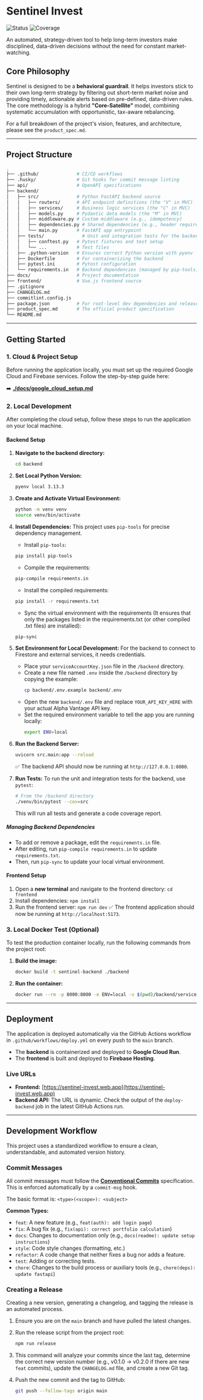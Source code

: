 # Sentinel Invest 

![Status](https://img.shields.io/badge/status-Work%20In%20Progress-orange) ![Coverage](https://img.shields.io/badge/coverage-71%25-green)

An automated, strategy-driven tool to help long-term investors make disciplined, data-driven decisions without the need for constant market-watching.

## Core Philosophy

Sentinel is designed to be a **behavioral guardrail**. It helps investors stick to their own long-term strategy by filtering out short-term market noise and providing timely, actionable alerts based on pre-defined, data-driven rules. The core methodology is a hybrid **"Core-Satellite"** model, combining systematic accumulation with opportunistic, tax-aware rebalancing.

For a full breakdown of the project's vision, features, and architecture, please see the `product_spec.md`.

---

## Project Structure

```bash
.
├── .github/              # CI/CD workflows
├── .husky/               # Git hooks for commit message linting
├── api/                  # OpenAPI specifications
├── backend/
│   ├── src/              # Python FastAPI backend source
│   │   ├── routers/      # API endpoint definitions (the "V" in MVC)
│   │   ├── services/     # Business logic services (the "C" in MVC)
│   │   ├── models.py     # Pydantic data models (the "M" in MVC)
│   │   ├── middleware.py # Custom middleware (e.g., idempotency)
│   │   ├── dependencies.py # Shared dependencies (e.g., header requirements)
│   │   └── main.py       # FastAPI app entrypoint
│   ├── tests/              # Unit and integration tests for the backend
│   │   ├── conftest.py   # Pytest fixtures and test setup
│   │   └── ...           # Test files
│   ├── .python-version   # Ensures correct Python version with pyenv
│   ├── Dockerfile        # For containerizing the backend
│   ├── pytest.ini        # Pytest configuration
│   └── requirements.in   # Backend dependencies (managed by pip-tools)
├── docs/                 # Project documentation
├── frontend/             # Vue.js frontend source
├── .gitignore
├── CHANGELOG.md
├── commitlint.config.js
├── package.json          # For root-level dev dependencies and release scripts
├── product_spec.md       # The official product specification
└── README.md
``` 

---

## Getting Started

### 1. Cloud & Project Setup

Before running the application locally, you must set up the required Google Cloud and Firebase services. Follow the step-by-step guide here:

➡️ **[./docs/google_cloud_setup.md](./docs/google_cloud_setup.md)**

### 2. Local Development

After completing the cloud setup, follow these steps to run the application on your local machine.

#### Backend Setup
1.  **Navigate to the backend directory:**
    ```bash
    cd backend
    ```

2.  **Set Local Python Version:**
    ```bash
    pyenv local 3.13.3
    ```

3.  **Create and Activate Virtual Environment:**
    ```bash
    python -m venv venv
    source venv/bin/activate
    ```

4.  **Install Dependencies:**
    This project uses `pip-tools` for precise dependency management.
    - Install `pip-tools`:
    ```bash
    pip install pip-tools
    ```
    - Compile the requirements:
    ```bash
    pip-compile requirements.in
    ```
    - Install the compiled requirements:
    ```bash
    pip install -r requirements.txt
    ```
    - Sync the virtual environment with the requirements (It ensures that only the packages listed in the requirements.txt (or other compiled .txt files) are installed):
    ```bash
    pip-sync
    ```

5.  **Set Environment for Local Development:**
    For the backend to connect to Firestore and external services, it needs credentials.
    - Place your `serviceAccountKey.json` file in the `/backend` directory.
    - Create a new file named `.env` inside the `/backend` directory by copying the example:
      ```bash
      cp backend/.env.example backend/.env
      ```
    - Open the new `backend/.env` file and replace `YOUR_API_KEY_HERE` with your actual Alpha Vantage API key.
    - Set the required environment variable to tell the app you are running locally:
      ```bash
      export ENV=local
      ```

6.  **Run the Backend Server:**

    ```bash
    uvicorn src.main:app --reload
    ```
    ✅ The backend API should now be running at `http://127.0.0.1:8000`.

7.  **Run Tests:**
    To run the unit and integration tests for the backend, use `pytest`:
    ```bash
    # From the /backend directory
    ./venv/bin/pytest --cov=src
    ```
    This will run all tests and generate a code coverage report.

##### Managing Backend Dependencies

- To add or remove a package, edit the `requirements.in` file.
- After editing, run `pip-compile requirements.in` to update `requirements.txt`.
- Then, run `pip-sync` to update your local virtual environment.

#### Frontend Setup
1.  Open a **new terminal** and navigate to the frontend directory: `cd frontend`
2.  Install dependencies: `npm install`
3.  Run the frontend server: `npm run dev`
    ✅ The frontend application should now be running at `http://localhost:5173`.

### 3. Local Docker Test (Optional)

To test the production container locally, run the following commands from the project root:

1.  **Build the image:**
    ```bash
    docker build -t sentinel-backend ./backend
    ```
2.  **Run the container:**

    ```bash
    docker run --rm -p 8000:8000 -e ENV=local -v $(pwd)/backend/serviceAccountKey.json:/app/serviceAccountKey.json sentinel-backend
    ```

---

## Deployment

The application is deployed automatically via the GitHub Actions workflow in `.github/workflows/deploy.yml` on every push to the `main` branch.

-   The **backend** is containerized and deployed to **Google Cloud Run**.
-   The **frontend** is built and deployed to **Firebase Hosting**.

### Live URLs

-   **Frontend:** [https://sentinel-invest.web.app](https://sentinel-invest.web.app)
-   **Backend API:** The URL is dynamic. Check the output of the `deploy-backend` job in the latest GitHub Actions run.

---

## Development Workflow

This project uses a standardized workflow to ensure a clean, understandable, and automated version history.

### Commit Messages

All commit messages must follow the [**Conventional Commits**](https://www.conventionalcommits.org/) specification. This is enforced automatically by a `commit-msg` hook.

The basic format is:
`<type>(<scope>): <subject>`

**Common Types:**
-   `feat`: A new feature (e.g., `feat(auth): add login page`)
-   `fix`: A bug fix (e.g., `fix(api): correct portfolio calculation`)
-   `docs`: Changes to documentation only (e.g., `docs(readme): update setup instructions`)
-   `style`: Code style changes (formatting, etc.)
-   `refactor`: A code change that neither fixes a bug nor adds a feature.
-   `test`: Adding or correcting tests.
-   `chore`: Changes to the build process or auxiliary tools (e.g., `chore(deps): update fastapi`)

### Creating a Release

Creating a new version, generating a changelog, and tagging the release is an automated process.

1.  Ensure you are on the `main` branch and have pulled the latest changes.
2.  Run the release script from the project root:
    ```bash
    npm run release
    ```
3.  This command will analyze your commits since the last tag, determine the correct new version number (e.g., v0.1.0 -> v0.2.0 if there are new `feat` commits), update the `CHANGELOG.md` file, and create a new Git tag.
4.  Push the new commit and the tag to GitHub:

    ```bash
    git push --follow-tags origin main
    ```

